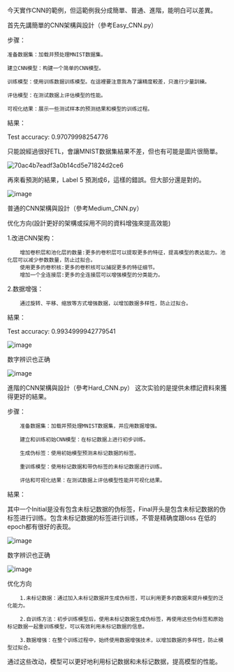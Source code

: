 今天實作CNN的範例，但這範例我分成簡單、普通、進階，能明白可以差異。

首先先講簡單的CNN架構與設計（參考Easy_CNN.py）

步骤：
    
    准备数据集：加载并预处理MNIST数据集。
    
    建立CNN模型：构建一个简单的CNN模型。

    训练模型：使用训练数据训练模型。在這裡要注意我為了讓精度較差，只進行少量訓練。

    评估模型：在测试数据上评估模型的性能。

    可视化结果：展示一些测试样本的预测结果和模型的训练过程。

結果：

Test accuracy: 0.97079998254776

只能說經過很好ETL，會讓MNIST数据集結果不差，但也有可能是圖片很簡單。

![70ac4b7eadf3a0b14cd5e71824d2ce6](https://github.com/joycelai140420/Project/assets/167413809/7c41068d-6cd4-4009-8404-93fc616ef020)


再來看預測的結果，Label 5 預測成6，這樣的錯誤。但大部分還是對的。

![image](https://github.com/joycelai140420/Project/assets/167413809/4a403d68-f59a-4a1d-b9dd-766575e944bc)

普通的CNN架構與設計（參考Medium_CNN.py）

优化方向(設計更好的架構或採用不同的資料增強來提高效能)

1.改进CNN架构：

        增加卷积层和池化层的数量:更多的卷积层可以提取更多的特征，提高模型的表达能力。池化层可以减少参数数量，防止过拟合。
        使用更多的卷积核:更多的卷积核可以捕捉更多的特征细节。
        增加一个全连接层:更多的全连接层可以增强模型的分类能力。

2.数据增强：

        通过旋转、平移、缩放等方式增强数据，以增加数据多样性，防止过拟合。

結果：

Test accuracy: 0.9934999942779541

![image](https://github.com/joycelai140420/Project/assets/167413809/d663ebc1-7173-48c7-92b6-dd03d335b99a)

数字辨识也正确

![image](https://github.com/joycelai140420/Project/assets/167413809/202f58a0-e481-47e4-8032-a7620908de08)

進階的CNN架構與設計（參考Hard_CNN.py）
这次实验的是提供未標記資料來獲得更好的結果。

步骤：

        准备数据集：加载并预处理MNIST数据集，并应用数据增强。

        建立和训练初始CNN模型：在标记数据上进行初步训练。

        生成伪标签：使用初始模型预测未标记数据的标签。
        
        重训练模型：使用标记数据和带伪标签的未标记数据进行训练。
        
        评估和可视化结果：在测试数据上评估模型性能并可视化结果。

結果：

其中一个Initial是没有包含未标记数据的伪标签，Final开头是包含未标记数据的伪标签进行训练。包含未标记数据的标签进行训练，不管是精确度跟loss 在低的epoch都有很好的表现。

![image](https://github.com/joycelai140420/Project/assets/167413809/52dd7132-e239-4a55-b33c-d49f33f8a7bb)

数字辨识也正确

![image](https://github.com/joycelai140420/Project/assets/167413809/082a2f6f-380b-4f62-b64a-d4253655fc71)

优化方向

        1.未标记数据：通过加入未标记数据并生成伪标签，可以利用更多的数据来提升模型的泛化能力。

        2.自训练方法：初步训练模型后，使用未标记数据生成伪标签，再使用这些伪标签和原始标记数据一起重训练模型，可以有效利用未标记数据的信息。
        
        3.数据增强：在整个训练过程中，始终使用数据增强技术，以增加数据的多样性，防止模型过拟合。

通过这些改动，模型可以更好地利用标记数据和未标记数据，提高模型的性能。
